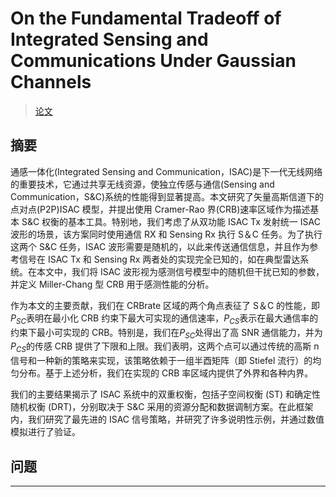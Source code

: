 # On the Fundamental Tradeoff of Integrated Sensing and Communications Under Gaussian Channels

> [论文](https://arxiv.org/abs/2204.06938)

## 摘要

通感一体化(Integrated Sensing and Communication，ISAC)是下一代无线网络的重要技术，它通过共享无线资源，使独立传感与通信(Sensing and Communication，S&C)系统的性能得到显著提高。本文研究了矢量高斯信道下的点对点(P2P)ISAC 模型，并提出使用 Cramer-Rao 界(CRB)速率区域作为描述基本 S&C 权衡的基本工具。特别地，我们考虑了从双功能 ISAC Tx 发射统一 ISAC 波形的场景，该方案同时使用通信 RX 和 Sensing Rx 执行 S＆C 任务。为了执行这两个 S&C 任务，ISAC 波形需要是随机的，以此来传送通信信息，并且作为参考信号在 ISAC Tx 和 Sensing Rx 两者处的实现完全已知的，如在典型雷达系统。在本文中，我们将 ISAC 波形视为感测信号模型中的随机但干扰已知的参数，并定义 Miller-Chang 型 CRB 用于感测性能的分析。

作为本文的主要贡献，我们在 CRBrate 区域的两个角点表征了 S＆C 的性能，即$P_{SC}$表明在最小化 CRB 约束下最大可实现的通信速率，$P_{CS}$表示在最大通信率的约束下最小可实现的 CRB。特别是，我们在$P_{SC}$处得出了高 SNR 通信能力，并为$P_{CS}$的传感 CRB 提供了下限和上限。我们表明，这两个点可以通过传统的高斯 n 信号和一种新的策略来实现，该策略依赖于一组半酉矩阵（即 Stiefel 流行）的均匀分布。基于上述分析，我们在实现的 CRB 率区域内提供了外界和各种内界。

我们的主要结果揭示了 ISAC 系统中的双重权衡，包括子空间权衡 (ST) 和确定性随机权衡 (DRT)，分别取决于 S&C 采用的资源分配和数据调制方案。在此框架内，我们研究了最先进的 ISAC 信号策略，并研究了许多说明性示例，并通过数值模拟进行了验证。

## 问题

---

##
